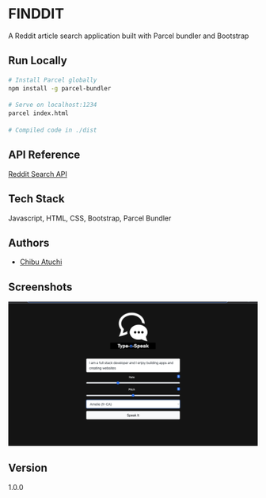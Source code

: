# FINDDIT

A Reddit article search application built with Parcel bundler and Bootstrap

## Run Locally

```bash
# Install Parcel globally
npm install -g parcel-bundler

# Serve on localhost:1234
parcel index.html

# Compiled code in ./dist
```

## API Reference

[Reddit Search API](https://www.reddit.com/dev/api/#GET_search)

## Tech Stack

Javascript, HTML, CSS, Bootstrap, Parcel Bundler

## Authors

- [Chibu Atuchi](https://www.github.com/catuchi)

## Screenshots

![App Screenshot](https://raw.githubusercontent.com/catuchi/TextToSpeech/main/dist/img/App%20Screenshot.png)

## Version

1.0.0
